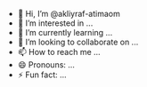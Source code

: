 - 👋 Hi, I’m @akliyraf-atimaom
- 👀 I’m interested in ...
- 🌱 I’m currently learning ...
- 💞️ I’m looking to collaborate on ...
- 📫 How to reach me ...
- 😄 Pronouns: ...
- ⚡ Fun fact: ...

<!---
akliyraf-atimaom/akliyraf-atimaom is a ✨ special ✨ repository because its `README.md` (this file) appears on your GitHub profile.
You can click the Preview link to take a look at your changes.
--->

